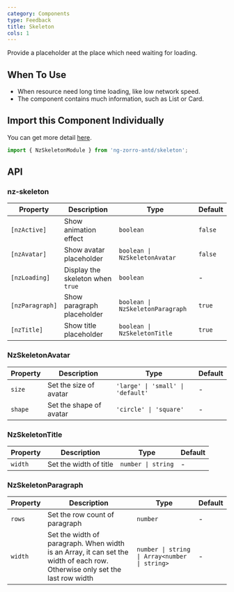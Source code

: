 ```yaml
---
category: Components
type: Feedback
title: Skeleton
cols: 1
---
```


Provide a placeholder at the place which need waiting for loading.

## When To Use

- When resource need long time loading, like low network speed.
- The component contains much information, such as List or Card.

## Import this Component Individually

You can get more detail [here](/docs/getting-started/en#import-a-component-individually).

```ts
import { NzSkeletonModule } from 'ng-zorro-antd/skeleton';
```

## API

### nz-skeleton

| Property | Description | Type | Default |
| --- | --- | --- | --- |
| `[nzActive]` | Show animation effect | `boolean` | `false` |
| `[nzAvatar]` | Show avatar placeholder | `boolean \| NzSkeletonAvatar` | `false` |
| `[nzLoading]` | Display the skeleton when `true` | `boolean` | - |
| `[nzParagraph]` | Show paragraph placeholder | `boolean \| NzSkeletonParagraph` | `true` |
| `[nzTitle]` | Show title placeholder | `boolean \| NzSkeletonTitle` | `true` |


### NzSkeletonAvatar

| Property | Description | Type | Default |
| --- | --- | --- | --- |
| `size` | Set the size of avatar | `'large' \| 'small' \| 'default'` | - |
| `shape` | Set the shape of avatar | `'circle' \| 'square'` | - |

### NzSkeletonTitle

| Property | Description | Type | Default |
| --- | --- | --- | --- |
| `width` | Set the width of title | `number \| string` | - |

### NzSkeletonParagraph

| Property | Description | Type | Default |
| --- | --- | --- | --- |
| `rows` | Set the row count of paragraph | `number` | - |
| `width` | Set the width of paragraph. When width is an Array, it can set the width of each row. Otherwise only set the last row width | `number \| string \| Array<number \| string>` | - |